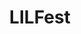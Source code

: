 ---
layout: project
title:  "LILFest"
categories: projects
slug: lilfest
order: 3
description: >-
    <p>Art direction and design to make a work retreat a little more special.</p>
tags: ["design"]

images_desc: [
    {image: "lilfest/notebooks.jpg", desc: "Notebooks for attendees made out of office supplies"},
    {image: "lilfest/rubber-bands.jpg", desc: "Notebooks bound using rubber bands found in the office"},
    {image: "lilfest/take-one.jpg", desc: ""},
    {image: "lilfest/agenda-map.jpg", desc: "The color printer was being used, so, b/w printing + highlighters, it is!"},
    {image: "lilfest/buttons.jpg", desc: ""},
]
---